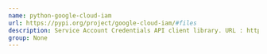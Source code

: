 ```yaml
---
name: python-google-cloud-iam
url: https://pypi.org/project/google-cloud-iam/#files
description: Service Account Credentials API client library. URL : https://pypi.org/project/google-cloud-iam/#files Groups : None
group: None
---
```

